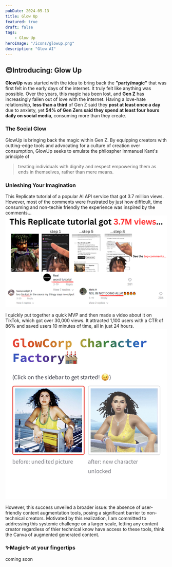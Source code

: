 ```yaml
---
pubDate: 2024-05-13
title: Glow Up
featured: true
draft: false
tags:
    - Glow Up
heroImage: "/icons/glowup.png"
description: "Glow AI"
---
```


## 😍Introducing: Glow Up

**GlowUp** was started with the idea to bring back the **"party/magic"** that was first felt in the early days of the internet. It truly felt like anything was possible. Over the years, this magic has been lost, and **Gen Z** has increasingly fallen out of love with the internet. Having a love-hate relationship, **less than a third** of Gen Z said they **post at least once a day** due to anxiety, yet **54% of Gen Zers said they spend at least four hours daily on social media**, consuming more than they create.

### The Social Glow 

GlowUp is bringing back the magic within Gen Z. By equipping creators with cutting-edge tools and advocating for a culture of creation over consumption, GlowUp seeks to emulate the philospher Immanuel Kant's principle of 
>treating individuals with dignity and respect empowering them as ends in themselves, rather than mere means.

### Unleshing Your Imagination

This Replicate tutorial of a popular AI API service that got 3.7 million views. However, most of the comments were frustrated by just how difficult, time consuming and non-techie friendly the experience was inspired by the comments... 
![Replicate](https://raw.githubusercontent.com/IanMcClue/glowup-images/main/replicate_tut.png)

I quickly put together a quick MVP and then made a video about it on TikTok, which got over 30,000 views. It attracted 1,100 users with a CTR of 86% and saved users 10 minutes of time, all in just 24 hours.
![Glowup MVP](https://raw.githubusercontent.com/IanMcClue/glowup-images/main/Glowup_mvp.png)


However, this success unveiled a broader issue: the absence of user-friendly content augmentation tools, posing a significant barrier to non-technical creators. Motivated by this realization, I am committed to addressing this systemic challenge on a larger scale, letting any content creator regardless of thier technical know have access to these tools, think the Canva of augmented generated content.

### ✨Magic✨ at your fingertips
coming soon

